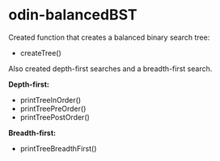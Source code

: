 # odin-balancedBST
Created function that creates a balanced binary search tree:
- createTree()

Also created depth-first searches and a breadth-first search.

**Depth-first:**
- printTreeInOrder()
- printTreePreOrder()
- printTreePostOrder()

**Breadth-first:**
- printTreeBreadthFirst()
